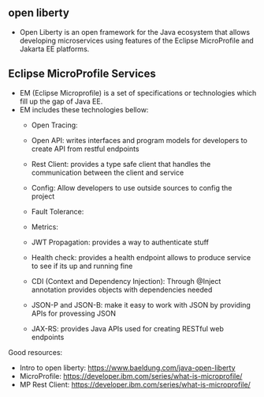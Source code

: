## open liberty

- Open Liberty is an open framework for the Java ecosystem that allows developing microservices using features of the Eclipse MicroProfile and Jakarta EE platforms.

## Eclipse MicroProfile Services
- EM (Eclipse Microprofile) is a set of specifications or technologies which fill up the gap of Java EE.
- EM includes these technologies bellow: 
    - Open Tracing:
  
    - Open API: writes interfaces and program models for developers to create API from restful endpoints

    - Rest Client: provides a type safe client that handles the communication between the client and service

    - Config: Allow developers to use outside sources to config the project

    - Fault Tolerance:

    - Metrics:   

    - JWT Propagation: provides a way to authenticate stuff

    - Health check:  provides a health endpoint allows to produce service to see if its up and running fine

    - CDI (Context and Dependency Injection): Through @Inject annotation provides objects with dependencies needed

    - JSON-P and JSON-B: make it easy to work with JSON by providing APIs for provessing JSON

    - JAX-RS: provides Java APIs used for creating RESTful web endpoints



Good resources:
- Intro to open liberty: https://www.baeldung.com/java-open-liberty 
- MicroProfile: https://developer.ibm.com/series/what-is-microprofile/
- MP Rest Client: https://developer.ibm.com/series/what-is-microprofile/
